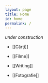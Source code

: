 ```yaml
---
layout: page
title: Home
id: home
permalink: /
---
```


_under construction_

- [[Cărți]]

- [[Filme]]

- [[Writing]]

- [[Fotografie]]

<style>
  .wrapper {
    max-width: 46em;
  }
</style>
